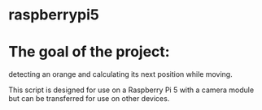 # raspberrypi5

# The goal of the project: 
detecting an orange and calculating its next position while moving.

This script is designed for use on a Raspberry Pi 5 with a camera module but can be transferred for use on other devices.
